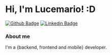 # Hi, I'm Lucemario! :D

[![Github Badge](https://img.shields.io/badge/-Github-000?style=flat-square&logo=Github&logoColor=white&link=https://github.com/lucemariofelix)](https://github.com/lucemariofelix)
[![Linkedin Badge](https://img.shields.io/badge/-LinkedIn-blue?style=flat-square&logo=Linkedin&logoColor=white&link=https://www.linkedin.com/in/lucemariofelix/)](https://www.linkedin.com/in/lucemariofelix/)

### About me
I'm a {backend, frontend and mobile} developer.

